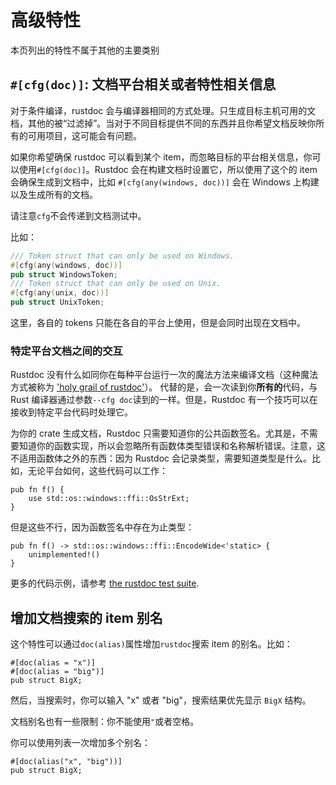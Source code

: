 # 高级特性

本页列出的特性不属于其他的主要类别

## `#[cfg(doc)]`: 文档平台相关或者特性相关信息

对于条件编译，rustdoc 会与编译器相同的方式处理。只生成目标主机可用的文档，其他的被“过滤掉”。当对于不同目标提供不同的东西并且你希望文档反映你所有的可用项目，这可能会有问题。

如果你希望确保 rustdoc 可以看到某个 item，而忽略目标的平台相关信息，你可以使用`#[cfg(doc)]`。Rustdoc 会在构建文档时设置它，所以使用了这个的 item 会确保生成到文档中，比如 `#[cfg(any(windows, doc))]` 会在 Windows 上构建以及生成所有的文档。

请注意`cfg`不会传递到文档测试中。

比如：

```rust
/// Token struct that can only be used on Windows.
#[cfg(any(windows, doc))]
pub struct WindowsToken;
/// Token struct that can only be used on Unix.
#[cfg(any(unix, doc))]
pub struct UnixToken;
```
这里，各自的 tokens 只能在各自的平台上使用，但是会同时出现在文档中。

### 特定平台文档之间的交互

Rustdoc 没有什么如同你在每种平台运行一次的魔法方法来编译文档（这种魔法方式被称为 ['holy grail of rustdoc'][#1998]）。
代替的是，会一次读到你**所有的**代码，与 Rust 编译器通过参数`--cfg doc`读到的一样。但是，Rustdoc 有一个技巧可以在接收到特定平台代码时处理它。

为你的 crate 生成文档，Rustdoc 只需要知道你的公共函数签名。尤其是，不需要知道你的函数实现，所以会忽略所有函数体类型错误和名称解析错误。注意，这不适用函数体之外的东西：因为 Rustdoc 会记录类型，需要知道类型是什么。比如，无论平台如何，这些代码可以工作：

```rust,ignore (platform-specific,rustdoc-specific-behavior)
pub fn f() {
    use std::os::windows::ffi::OsStrExt;
}
```
但是这些不行，因为函数签名中存在为止类型：

```rust,ignore (platform-specific,rustdoc-specific-behavior)
pub fn f() -> std::os::windows::ffi::EncodeWide<'static> {
    unimplemented!()
}
```

更多的代码示例，请参考 [the rustdoc test suite][realistic-async].

[#1998]: https://github.com/rust-lang/rust/issues/1998
[realistic-async]: https://github.com/rust-lang/rust/blob/b146000e910ccd60bdcde89363cb6aa14ecc0d95/src/test/rustdoc-ui/error-in-impl-trait/realistic-async.rs

## 增加文档搜索的 item 别名

这个特性可以通过`doc(alias)`属性增加`rustdoc`搜索 item 的别名。比如：

```rust,no_run
#[doc(alias = "x")]
#[doc(alias = "big")]
pub struct BigX;
```
然后，当搜索时，你可以输入 "x" 或者 "big"，搜索结果优先显示 `BigX` 结构。

文档别名也有一些限制：你不能使用`"`或者空格。

你可以使用列表一次增加多个别名：

```rust,no_run
#[doc(alias("x", "big"))]
pub struct BigX;
```
